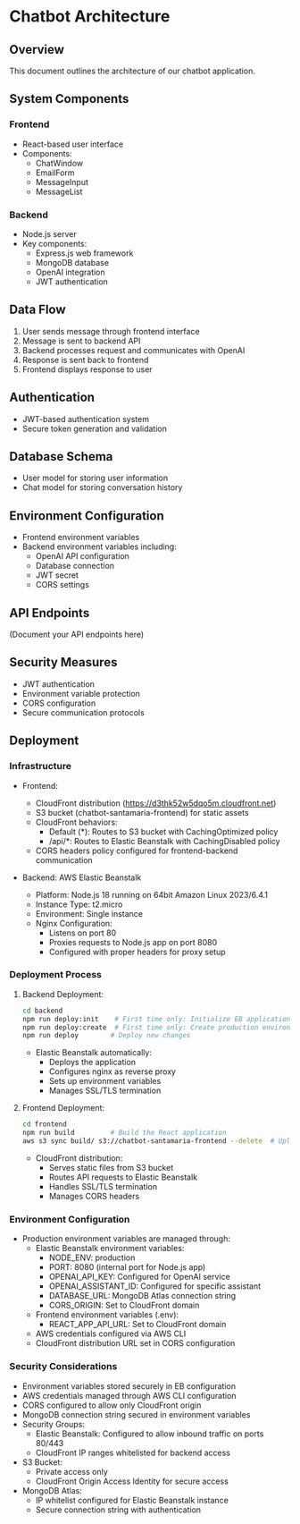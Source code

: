 # Chatbot Architecture

## Overview
This document outlines the architecture of our chatbot application.

## System Components

### Frontend
- React-based user interface
- Components:
  - ChatWindow
  - EmailForm
  - MessageInput
  - MessageList

### Backend
- Node.js server
- Key components:
  - Express.js web framework
  - MongoDB database
  - OpenAI integration
  - JWT authentication

## Data Flow
1. User sends message through frontend interface
2. Message is sent to backend API
3. Backend processes request and communicates with OpenAI
4. Response is sent back to frontend
5. Frontend displays response to user

## Authentication
- JWT-based authentication system
- Secure token generation and validation

## Database Schema
- User model for storing user information
- Chat model for storing conversation history

## Environment Configuration
- Frontend environment variables
- Backend environment variables including:
  - OpenAI API configuration
  - Database connection
  - JWT secret
  - CORS settings

## API Endpoints
(Document your API endpoints here)

## Security Measures
- JWT authentication
- Environment variable protection
- CORS configuration
- Secure communication protocols

## Deployment

### Infrastructure
- Frontend: 
  - CloudFront distribution (https://d3thk52w5dqo5m.cloudfront.net)
  - S3 bucket (chatbot-santamaria-frontend) for static assets
  - CloudFront behaviors:
    * Default (*): Routes to S3 bucket with CachingOptimized policy
    * /api/*: Routes to Elastic Beanstalk with CachingDisabled policy
  - CORS headers policy configured for frontend-backend communication

- Backend: AWS Elastic Beanstalk
  - Platform: Node.js 18 running on 64bit Amazon Linux 2023/6.4.1
  - Instance Type: t2.micro
  - Environment: Single instance
  - Nginx Configuration:
    * Listens on port 80
    * Proxies requests to Node.js app on port 8080
    * Configured with proper headers for proxy setup

### Deployment Process
1. Backend Deployment:
   ```bash
   cd backend
   npm run deploy:init    # First time only: Initialize EB application
   npm run deploy:create  # First time only: Create production environment
   npm run deploy        # Deploy new changes
   ```
   - Elastic Beanstalk automatically:
     * Deploys the application
     * Configures nginx as reverse proxy
     * Sets up environment variables
     * Manages SSL/TLS termination

2. Frontend Deployment:
   ```bash
   cd frontend
   npm run build         # Build the React application
   aws s3 sync build/ s3://chatbot-santamaria-frontend --delete  # Upload to S3
   ```
   - CloudFront distribution:
     * Serves static files from S3 bucket
     * Routes API requests to Elastic Beanstalk
     * Handles SSL/TLS termination
     * Manages CORS headers

### Environment Configuration
- Production environment variables are managed through:
  - Elastic Beanstalk environment variables:
    * NODE_ENV: production
    * PORT: 8080 (internal port for Node.js app)
    * OPENAI_API_KEY: Configured for OpenAI service
    * OPENAI_ASSISTANT_ID: Configured for specific assistant
    * DATABASE_URL: MongoDB Atlas connection string
    * CORS_ORIGIN: Set to CloudFront domain
  - Frontend environment variables (.env):
    * REACT_APP_API_URL: Set to CloudFront domain
  - AWS credentials configured via AWS CLI
  - CloudFront distribution URL set in CORS configuration

### Security Considerations
- Environment variables stored securely in EB configuration
- AWS credentials managed through AWS CLI configuration
- CORS configured to allow only CloudFront origin
- MongoDB connection string secured in environment variables
- Security Groups:
  * Elastic Beanstalk: Configured to allow inbound traffic on ports 80/443
  * CloudFront IP ranges whitelisted for backend access
- S3 Bucket:
  * Private access only
  * CloudFront Origin Access Identity for secure access
- MongoDB Atlas:
  * IP whitelist configured for Elastic Beanstalk instance
  * Secure connection string with authentication
